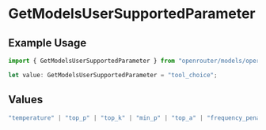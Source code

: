 # GetModelsUserSupportedParameter

## Example Usage

```typescript
import { GetModelsUserSupportedParameter } from "openrouter/models/operations";

let value: GetModelsUserSupportedParameter = "tool_choice";
```

## Values

```typescript
"temperature" | "top_p" | "top_k" | "min_p" | "top_a" | "frequency_penalty" | "presence_penalty" | "repetition_penalty" | "max_tokens" | "logit_bias" | "logprobs" | "top_logprobs" | "seed" | "response_format" | "structured_outputs" | "stop" | "tools" | "tool_choice" | "parallel_tool_calls" | "include_reasoning" | "reasoning" | "web_search_options" | "verbosity"
```